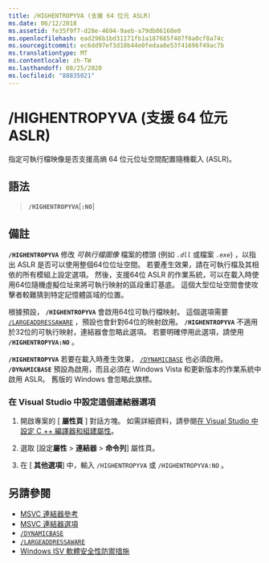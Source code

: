 ```yaml
---
title: /HIGHENTROPYVA (支援 64 位元 ASLR)
ms.date: 06/12/2018
ms.assetid: fe35f9f7-d28e-4694-9aeb-a79db06168e0
ms.openlocfilehash: ead296b1bd31171fb1a187685f407f6a0cf8a74c
ms.sourcegitcommit: ec6dd97ef3d10b44e0fedaa8e53f41696f49ac7b
ms.translationtype: MT
ms.contentlocale: zh-TW
ms.lasthandoff: 08/25/2020
ms.locfileid: "88835021"
---
```

# <a name="highentropyva-support-64-bit-aslr"></a>/HIGHENTROPYVA (支援 64 位元 ASLR)

指定可執行檔映像是否支援高熵 64 位元位址空間配置隨機載入 (ASLR)。

## <a name="syntax"></a>語法

> **`/HIGHENTROPYVA`**[**`:NO`**]

## <a name="remarks"></a>備註

**`/HIGHENTROPYVA`** 修改 *可執行檔圖像* 檔案的標頭 (例如 *`.dll`* 或檔案 *`.exe`*) ，以指出 ASLR 是否可以使用整個64位位址空間。  若要產生效果，請在可執行檔及其相依的所有模組上設定選項。 然後，支援64位 ASLR 的作業系統，可以在載入時使用64位隨機虛擬位址來將可執行映射的區段重訂基底。 這個大型位址空間會使攻擊者較難猜到特定記憶體區域的位置。

根據預設， **`/HIGHENTROPYVA`** 會啟用64位可執行檔映射。 這個選項需要 [`/LARGEADDRESSAWARE`](largeaddressaware-handle-large-addresses.md) ，預設也會針對64位的映射啟用。 **`/HIGHENTROPYVA`** 不適用於32位的可執行映射，連結器會忽略此選項。 若要明確停用此選項，請使用 **`/HIGHENTROPYVA:NO`** 。

**`/HIGHENTROPYVA`** 若要在載入時產生效果， [`/DYNAMICBASE`](dynamicbase-use-address-space-layout-randomization.md) 也必須啟用。 **`/DYNAMICBASE`** 預設為啟用，而且必須在 Windows Vista 和更新版本的作業系統中啟用 ASLR。 舊版的 Windows 會忽略此旗標。

### <a name="to-set-this-linker-option-in-visual-studio"></a>在 Visual Studio 中設定這個連結器選項

1. 開啟專案的 [ **屬性頁** ] 對話方塊。 如需詳細資料，請參閱[在 Visual Studio 中設定 C ++ 編譯器和組建屬性](../working-with-project-properties.md)。

1. 選取 [設定**屬性**  >  **連結器**  >  **命令列**] 屬性頁。

1. 在 [ **其他選項**] 中，輸入 `/HIGHENTROPYVA` 或 `/HIGHENTROPYVA:NO` 。

## <a name="see-also"></a>另請參閱

- [MSVC 連結器參考](linking.md)
- [MSVC 連結器選項](linker-options.md)
- [`/DYNAMICBASE`](dynamicbase-use-address-space-layout-randomization.md)
- [`/LARGEADDRESSAWARE`](largeaddressaware-handle-large-addresses.md)
- [Windows ISV 軟體安全性防禦措施](/previous-versions/bb430720(v=msdn.10))
